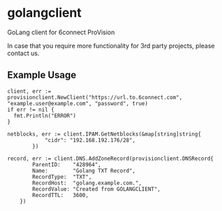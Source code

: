 # golangclient
GoLang client for 6connect ProVision

In case that you require more functionality for 3rd party projects, please contact us.

## Example Usage

```golang
client, err := provisionclient.NewClient("https://url.to.6connect.com", "example.user@example.com", "password", true)
if err != nil {
  fmt.Println("ERROR")
}

netblocks, err := client.IPAM.GetNetblocks(&map[string]string{
			"cidr": "192.168.192.176/28",
		})
    
record, err := client.DNS.AddZoneRecord(provisionclient.DNSRecord{
		ParentID:    "428964",
		Name:        "Golang TXT Record",
		RecordType:  "TXT",
		RecordHost:  "golang.example.com.",
		RecordValue: "Created from GOLANGCLIENT",
		RecordTTL:   3600,
	})
```
